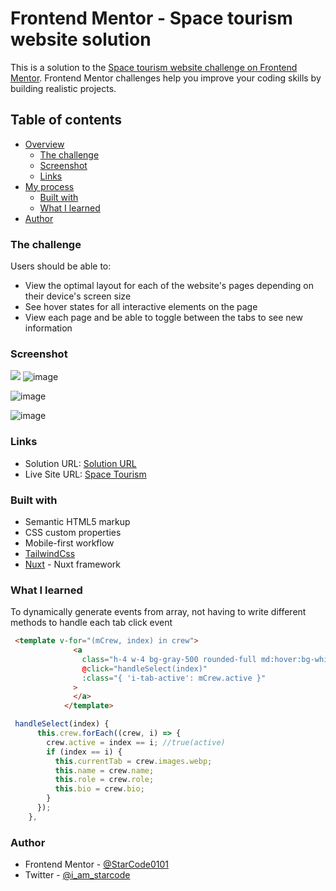# Frontend Mentor - Space tourism website solution

This is a solution to the [Space tourism website challenge on Frontend Mentor](https://www.frontendmentor.io/challenges/space-tourism-multipage-website-gRWj1URZ3). Frontend Mentor challenges help you improve your coding skills by building realistic projects. 

## Table of contents

- [Overview](#overview)
  - [The challenge](#the-challenge)
  - [Screenshot](#screenshot)
  - [Links](#links)
- [My process](#my-process)
  - [Built with](#built-with)
  - [What I learned](#what-i-learned)
- [Author](#author)


### The challenge

Users should be able to:

- View the optimal layout for each of the website's pages depending on their device's screen size
- See hover states for all interactive elements on the page
- View each page and be able to toggle between the tabs to see new information


### Screenshot

![](./screenshot.jpg)
![image](https://user-images.githubusercontent.com/66052346/145654603-98086a7f-1403-45d0-af6b-cd9c7e3b93f4.png)

![image](https://user-images.githubusercontent.com/66052346/145654488-8e0e6019-031e-44fd-a3d8-f6af7bceec29.png)

![image](https://user-images.githubusercontent.com/66052346/145654543-5b5e6049-5ead-4f78-89eb-253b03c0284b.png)




### Links

- Solution URL: [Solution URL](https://www.frontendmentor.io/solutions/a-responsive-multipage-website-Wu3zDQjRu)
- Live Site URL: [Space Tourism](https://starcode-space-tourism.netlify.app/)

### Built with

- Semantic HTML5 markup
- CSS custom properties
- Mobile-first workflow
- [TailwindCss](https://tailwindcss.com)
- [Nuxt](https://nuxtjs.org/) - Nuxt framework

### What I learned

To dynamically generate events from array, not having to write different methods to handle each tab click event

```html
 <template v-for="(mCrew, index) in crew">
              <a
                class="h-4 w-4 bg-gray-500 rounded-full md:hover:bg-white cursor-pointer"
                @click="handleSelect(index)"
                :class="{ 'i-tab-active': mCrew.active }"
              >
              </a>
            </template>
```

```js
 handleSelect(index) {
      this.crew.forEach((crew, i) => {
        crew.active = index == i; //true(active)
        if (index == i) {
          this.currentTab = crew.images.webp;
          this.name = crew.name;
          this.role = crew.role;
          this.bio = crew.bio;
        }
      });
    },

```
### Author
- Frontend Mentor - [@StarCode0101](https://www.frontendmentor.io/profile/StarCode0101)
- Twitter - [@i_am_starcode](https://www.twitter.com/i_am_starcode)
